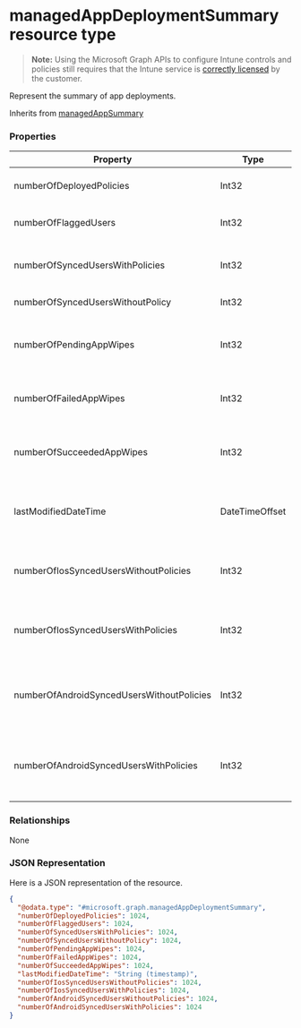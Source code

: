 ﻿# managedAppDeploymentSummary resource type> **Note:** Using the Microsoft Graph APIs to configure Intune controls and policies still requires that the Intune service is [correctly licensed](https://www.microsoft.com/en-us/cloud-platform/microsoft-intune-pricing) by the customer.

Represent the summary of app deployments.

Inherits from [managedAppSummary](../resources/intune_mam_managedappsummary.md)

### Properties
|Property|Type|Description|
|---|---|---|
|numberOfDeployedPolicies|Int32|Number of deployed policies.|
|numberOfFlaggedUsers|Int32|Number of flagged users.|
|numberOfSyncedUsersWithPolicies|Int32|Number of users with policies synced.|
|numberOfSyncedUsersWithoutPolicy|Int32|Not yet documented|
|numberOfPendingAppWipes|Int32|Number of apps with pending wipe requests.|
|numberOfFailedAppWipes|Int32|Number of apps with failed wipe requests.|
|numberOfSucceededAppWipes|Int32|Number of apps with succeeded wipe requests.|
|lastModifiedDateTime|DateTimeOffset|The last time an app registration has modified.|
|numberOfIosSyncedUsersWithoutPolicies|Int32|Number of iOS users synced, and with no policies.|
|numberOfIosSyncedUsersWithPolicies|Int32|Number of iOS users synced, and with policies applied.|
|numberOfAndroidSyncedUsersWithoutPolicies|Int32|Number of android users synced, and with no policies.|
|numberOfAndroidSyncedUsersWithPolicies|Int32|NUmber of android users synced, and with policies applied.|

### Relationships
None
### JSON Representation
Here is a JSON representation of the resource.
<!-- {
  "blockType": "resource",
  "keyProperty": "id",
  "@odata.type": "microsoft.graph.managedAppDeploymentSummary"
}
-->
```json
{
  "@odata.type": "#microsoft.graph.managedAppDeploymentSummary",
  "numberOfDeployedPolicies": 1024,
  "numberOfFlaggedUsers": 1024,
  "numberOfSyncedUsersWithPolicies": 1024,
  "numberOfSyncedUsersWithoutPolicy": 1024,
  "numberOfPendingAppWipes": 1024,
  "numberOfFailedAppWipes": 1024,
  "numberOfSucceededAppWipes": 1024,
  "lastModifiedDateTime": "String (timestamp)",
  "numberOfIosSyncedUsersWithoutPolicies": 1024,
  "numberOfIosSyncedUsersWithPolicies": 1024,
  "numberOfAndroidSyncedUsersWithoutPolicies": 1024,
  "numberOfAndroidSyncedUsersWithPolicies": 1024
}
```



